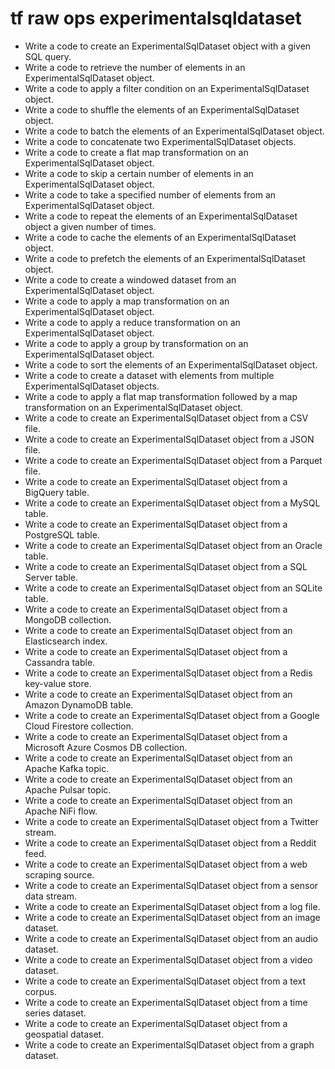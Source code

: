 # tf raw ops experimentalsqldataset

- Write a code to create an ExperimentalSqlDataset object with a given SQL query.
- Write a code to retrieve the number of elements in an ExperimentalSqlDataset object.
- Write a code to apply a filter condition on an ExperimentalSqlDataset object.
- Write a code to shuffle the elements of an ExperimentalSqlDataset object.
- Write a code to batch the elements of an ExperimentalSqlDataset object.
- Write a code to concatenate two ExperimentalSqlDataset objects.
- Write a code to create a flat map transformation on an ExperimentalSqlDataset object.
- Write a code to skip a certain number of elements in an ExperimentalSqlDataset object.
- Write a code to take a specified number of elements from an ExperimentalSqlDataset object.
- Write a code to repeat the elements of an ExperimentalSqlDataset object a given number of times.
- Write a code to cache the elements of an ExperimentalSqlDataset object.
- Write a code to prefetch the elements of an ExperimentalSqlDataset object.
- Write a code to create a windowed dataset from an ExperimentalSqlDataset object.
- Write a code to apply a map transformation on an ExperimentalSqlDataset object.
- Write a code to apply a reduce transformation on an ExperimentalSqlDataset object.
- Write a code to apply a group by transformation on an ExperimentalSqlDataset object.
- Write a code to sort the elements of an ExperimentalSqlDataset object.
- Write a code to create a dataset with elements from multiple ExperimentalSqlDataset objects.
- Write a code to apply a flat map transformation followed by a map transformation on an ExperimentalSqlDataset object.
- Write a code to create an ExperimentalSqlDataset object from a CSV file.
- Write a code to create an ExperimentalSqlDataset object from a JSON file.
- Write a code to create an ExperimentalSqlDataset object from a Parquet file.
- Write a code to create an ExperimentalSqlDataset object from a BigQuery table.
- Write a code to create an ExperimentalSqlDataset object from a MySQL table.
- Write a code to create an ExperimentalSqlDataset object from a PostgreSQL table.
- Write a code to create an ExperimentalSqlDataset object from an Oracle table.
- Write a code to create an ExperimentalSqlDataset object from a SQL Server table.
- Write a code to create an ExperimentalSqlDataset object from an SQLite table.
- Write a code to create an ExperimentalSqlDataset object from a MongoDB collection.
- Write a code to create an ExperimentalSqlDataset object from an Elasticsearch index.
- Write a code to create an ExperimentalSqlDataset object from a Cassandra table.
- Write a code to create an ExperimentalSqlDataset object from a Redis key-value store.
- Write a code to create an ExperimentalSqlDataset object from an Amazon DynamoDB table.
- Write a code to create an ExperimentalSqlDataset object from a Google Cloud Firestore collection.
- Write a code to create an ExperimentalSqlDataset object from a Microsoft Azure Cosmos DB collection.
- Write a code to create an ExperimentalSqlDataset object from an Apache Kafka topic.
- Write a code to create an ExperimentalSqlDataset object from an Apache Pulsar topic.
- Write a code to create an ExperimentalSqlDataset object from an Apache NiFi flow.
- Write a code to create an ExperimentalSqlDataset object from a Twitter stream.
- Write a code to create an ExperimentalSqlDataset object from a Reddit feed.
- Write a code to create an ExperimentalSqlDataset object from a web scraping source.
- Write a code to create an ExperimentalSqlDataset object from a sensor data stream.
- Write a code to create an ExperimentalSqlDataset object from a log file.
- Write a code to create an ExperimentalSqlDataset object from an image dataset.
- Write a code to create an ExperimentalSqlDataset object from an audio dataset.
- Write a code to create an ExperimentalSqlDataset object from a video dataset.
- Write a code to create an ExperimentalSqlDataset object from a text corpus.
- Write a code to create an ExperimentalSqlDataset object from a time series dataset.
- Write a code to create an ExperimentalSqlDataset object from a geospatial dataset.
- Write a code to create an ExperimentalSqlDataset object from a graph dataset.